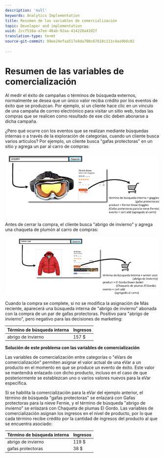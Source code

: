 ```yaml
---
description: 'null'
keywords: Analytics Implementation
title: Resumen de las variables de comercialización
topic: Developer and implementation
uuid: 2ccf516a-a7ee-48ab-92aa-414228a4102f
translation-type: tm+mt
source-git-commit: 99ee24efaa517e8da700c67818c111c4aa90dc02

---
```



# Resumen de las variables de comercialización

Al medir el éxito de campañas o términos de búsqueda externos, normalmente se desea que un único valor reciba crédito por los eventos de éxito que se produzcan. Por ejemplo, si un cliente hace clic en un vínculo de una campaña de correo electrónico para visitar un sitio web, todas las compras que se realicen como resultado de ese clic deben abonarse a dicha campaña.

¿Pero qué ocurre con los eventos que se realizan mediante búsquedas internas o a través de la exploración de categorías, cuando un cliente busca varios artículos? Por ejemplo, un cliente busca "gafas protectoras" en un sitio y agrega un par al carro de compras:

![](assets/merch-example-goggles.png)

Antes de cerrar la compra, el cliente busca "abrigo de invierno" y agrega una chaqueta de plumón al carro de compras:

![](assets/merch-example-coat.png)

Cuando la compra se complete, si no se modifica la asignación de Más reciente, aparecerá una búsqueda interna de "abrigo de invierno" abonada con la compra de un par de gafas protectoras. Positivo para "abrigo de invierno", pero negativo para las decisiones de marketing:

| Término de búsqueda interna | Ingresos |
|---|---|
| abrigo de invierno | 157 $ |

**Solución de este problema con las variables de comercialización**

Las variables de comercialización entre categorías o "eVars de comercialización" permiten asignar el valor actual de una eVar a un producto en el momento en que se produce un evento de éxito. Este valor se mantendrá enlazado con dicho producto, incluso en el caso de que posteriormente se establezcan uno o varios valores nuevos para la eVar específica.

Si se habilita la comercialización para la eVar del ejemplo anterior, el término de búsqueda "gafas protectoras" se enlazará con Gafas protectoras para la nieve Fernie, y el término de búsqueda "abrigo de invierno" se enlazará con Chaqueta de plumas El Gordo. Las variables de comercialización asignan los ingresos en el nivel de producto, por lo que cada término recibe crédito por la cantidad de ingresos del producto al que se encuentra asociado:

| Término de búsqueda interna | Ingresos |
|---|---|
| abrigo de invierno | 119 $ |
| gafas protectoras | 38 $ |

